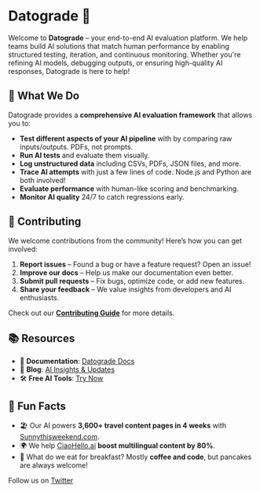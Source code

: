 # Datograde 🚀

Welcome to **Datograde** – your end-to-end AI evaluation platform. We help teams build AI solutions that match human performance by enabling structured testing, iteration, and continuous monitoring. Whether you're refining AI models, debugging outputs, or ensuring high-quality AI responses, Datograde is here to help!

## 🎯 What We Do
Datograde provides a **comprehensive AI evaluation framework** that allows you to:
- **Test different aspects of your AI pipeline** with by comparing raw inputs/outputs. PDFs, not prompts.
- **Run AI tests** and evaluate them visually.
- **Log unstructured data** including CSVs, PDFs, JSON files, and more.
- **Trace AI attempts** with just a few lines of code. Node.js and Python are both involved!
- **Evaluate performance** with human-like scoring and benchmarking.
- **Monitor AI quality** 24/7 to catch regressions early.

## 🤝 Contributing
We welcome contributions from the community! Here’s how you can get involved:
1. **Report issues** – Found a bug or have a feature request? Open an issue!
2. **Improve our docs** – Help us make our documentation even better.
3. **Submit pull requests** – Fix bugs, optimize code, or add new features.
4. **Share your feedback** – We value insights from developers and AI enthusiasts.

Check out our **[Contributing Guide](https://github.com/datograde/.github/blob/main/CONTRIBUTING.md)** for more details.

## 📚 Resources
- 📖 **Documentation**: [Datograde Docs](https://datograde.com/docs)  
- 📝 **Blog**: [AI Insights & Updates](https://datograde.com/blog)  
- 🛠 **Free AI Tools**: [Try Now](https://datograde.com/)  

## 🎉 Fun Facts
- 🏖 Our AI powers **3,600+ travel content pages in 4 weeks** with [Sunnythisweekend.com](https://sunnythisweekend.com).
- 🌍 We help [CiaoHello.ai](https://ciaohello.ai) **boost multilingual content by 80%**.
- 🥞 What do we eat for breakfast? Mostly **coffee and code**, but pancakes are always welcome!

Follow us on [Twitter](https://twitter.com/datograde)
